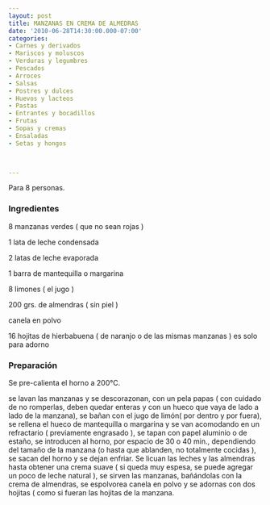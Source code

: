 ```yaml
---
layout: post
title: MANZANAS EN CREMA DE ALMEDRAS
date: '2010-06-28T14:30:00.000-07:00'
categories:
- Carnes y derivados
- Mariscos y moluscos
- Verduras y legumbres
- Pescados
- Arroces
- Salsas
- Postres y dulces
- Huevos y lacteos
- Pastas
- Entrantes y bocadillos
- Frutas
- Sopas y cremas
- Ensaladas
- Setas y hongos
 


---
```


Para 8 personas.

<h3>Ingredientes</h3>

8 manzanas verdes ( que no sean rojas )

1 lata de leche condensada

2 latas de leche evaporada

1 barra de mantequilla o margarina

8 limones ( el jugo )

200 grs. de almendras ( sin piel )

canela en polvo

16 hojitas de hierbabuena ( de naranjo o de las mismas manzanas ) es solo para adorno

<h3>Preparación</h3>

Se pre-calienta el horno a 200&deg;C.

se lavan las manzanas y se descorazonan, con un pela papas ( con cuidado de no romperlas, deben quedar enteras y con un hueco que vaya de lado a lado de la manzana), se bañan con el jugo de limón( por dentro y por fuera), se rellena el hueco de mantequilla o margarina y se van acomodando en un refractario ( previamente engrasado ), se tapan con papel aluminio o de estaño, se introducen al horno, por espacio de 30 o 40 min., dependiendo del tamaño de la manzana (o hasta que ablanden, no totalmente cocidas ), se sacan del horno y se dejan enfriar. Se licuan las leches y las almendras hasta obtener una crema suave ( si queda muy espesa, se puede agregar un poco de leche natural ), se sirven las manzanas, bañándolas con la crema de almendras, se espolvorea canela en polvo y se adornas con dos hojitas ( como si fueran las hojitas de la manzana.

